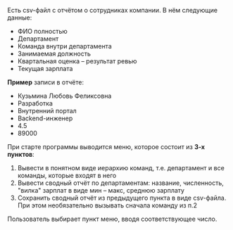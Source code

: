 Есть csv-файл с отчётом о сотрудниках компании. В нём следующие данные:
* ФИО полностью
* Департамент
* Команда внутри департамента
* Занимаемая должность
* Квартальная оценка – результат ревью
* Текущая зарплата

**Пример** записи в отчёте:
* Кузьмина Любовь Феликсовна
* Разработка
* Внутренний портал
* Backend-инженер
* 4.5
* 89000

При старте программы выводится меню, которое состоит из **3-х пунктов**:
1. Вывести в понятном виде иерархию команд, т.е. департамент и все команды, которые входят в него
2. Вывести сводный отчёт по департаментам: название, численность, "вилка" зарплат в виде мин – макс, среднюю зарплату
3. Сохранить сводный отчёт из предыдущего пункта в виде csv-файла. При этом необязательно вызывать сначала команду из п.2

Пользователь выбирает пункт меню, вводя соответствующее число.